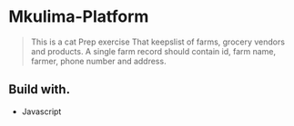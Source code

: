 # Mkulima-Platform
> This is a cat Prep exercise That keepslist of farms, grocery vendors and products. A single farm record should contain id, farm name, farmer, phone number and address. 

## Build with.
* Javascript 

